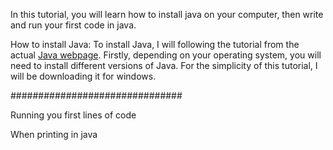 In this tutorial, you will learn how to install java on your computer, then write and run your first code in java.

How to install Java:
To install Java, I will following the tutorial from the actual [Java webpage](https://www.java.com/en/download/help/download_options.html#windows). 
Firstly, depending on your operating system, you will need to install different versions of Java. For the simplicity of this tutorial, I will be downloading it for windows.




  ###############################

Running you first lines of code

  When printing in java 

  
